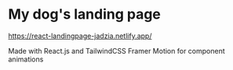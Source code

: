 # My dog's landing page

https://react-landingpage-jadzia.netlify.app/

Made with React.js and TailwindCSS
Framer Motion for component animations
